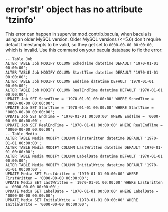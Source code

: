 # error'str' object has no attribute 'tzinfo'

This error can happen in supervisr.mod.contrib.bacula, when bacula is using an older MySQL version.
Older MySQL versions (<=5.6) don't require default timestampts to be valid, so they get set to `0000-00-00 00:00:00`, which is invalid.
Use this command on your bacula database to fix the error:

```mysql
-- Table Job
ALTER TABLE Job MODIFY COLUMN SchedTime datetime DEFAULT '1970-01-01 00:00:00';
ALTER TABLE Job MODIFY COLUMN StartTime datetime DEFAULT '1970-01-01 00:00:00';
ALTER TABLE Job MODIFY COLUMN EndTime datetime DEFAULT '1970-01-01 00:00:00';
ALTER TABLE Job MODIFY COLUMN RealEndTime datetime DEFAULT '1970-01-01 00:00:00';
UPDATE Job SET SchedTime = '1970-01-01 00:00:00' WHERE SchedTime = '0000-00-00 00:00:00';
UPDATE Job SET StartTime = '1970-01-01 00:00:00' WHERE StartTime = '0000-00-00 00:00:00';
UPDATE Job SET EndTime = '1970-01-01 00:00:00' WHERE EndTime = '0000-00-00 00:00:00';
UPDATE Job SET RealEndTime = '1970-01-01 00:00:00' WHERE RealEndTime = '0000-00-00 00:00:00';
-- Table Media
ALTER TABLE Media MODIFY COLUMN FirstWritten datetime DEFAULT '1970-01-01 00:00:00';
ALTER TABLE Media MODIFY COLUMN LastWritten datetime DEFAULT '1970-01-01 00:00:00';
ALTER TABLE Media MODIFY COLUMN LabelDate datetime DEFAULT '1970-01-01 00:00:00';
ALTER TABLE Media MODIFY COLUMN InitialWrite datetime DEFAULT '1970-01-01 00:00:00';
UPDATE Media SET FirstWritten = '1970-01-01 00:00:00' WHERE FirstWritten = '0000-00-00 00:00:00';
UPDATE Media SET LastWritten = '1970-01-01 00:00:00' WHERE LastWritten = '0000-00-00 00:00:00';
UPDATE Media SET LabelDate = '1970-01-01 00:00:00' WHERE LabelDate = '0000-00-00 00:00:00';
UPDATE Media SET InitialWrite = '1970-01-01 00:00:00' WHERE InitialWrite = '0000-00-00 00:00:00';
```
